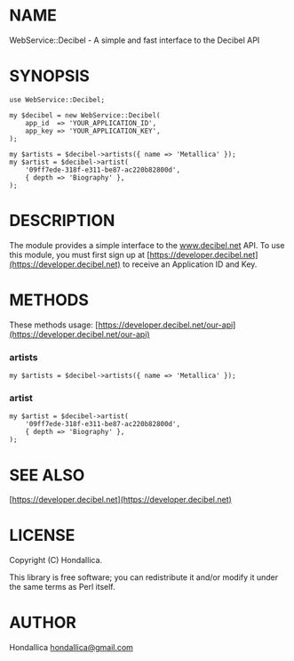 # NAME

WebService::Decibel - A simple and fast interface to the Decibel API

# SYNOPSIS

    use WebService::Decibel;

    my $decibel = new WebService::Decibel(
        app_id  => 'YOUR_APPLICATION_ID',
        app_key => 'YOUR_APPLICATION_KEY',
    );

    my $artists = $decibel->artists({ name => 'Metallica' });
    my $artist = $decibel->artist(
        '09ff7ede-318f-e311-be87-ac220b82800d',
        { depth => 'Biography' },
    );

# DESCRIPTION

The module provides a simple interface to the www.decibel.net API. To use this module, you must first sign up at [https://developer.decibel.net](https://developer.decibel.net) to receive an Application ID and Key.

# METHODS

These methods usage: [https://developer.decibel.net/our-api](https://developer.decibel.net/our-api)

### artists

    my $artists = $decibel->artists({ name => 'Metallica' });

### artist

    my $artist = $decibel->artist(
        '09ff7ede-318f-e311-be87-ac220b82800d',
        { depth => 'Biography' },
    );

# SEE ALSO

[https://developer.decibel.net](https://developer.decibel.net)

# LICENSE

Copyright (C) Hondallica.

This library is free software; you can redistribute it and/or modify
it under the same terms as Perl itself.

# AUTHOR

Hondallica <hondallica@gmail.com>
